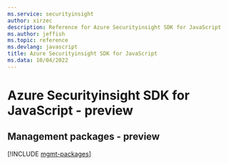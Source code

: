 ```yaml
---
ms.service: securityinsight
author: xirzec
description: Reference for Azure Securityinsight SDK for JavaScript
ms.author: jeffish
ms.topic: reference
ms.devlang: javascript
title: Azure Securityinsight SDK for JavaScript
ms.data: 10/04/2022
---
```

# Azure Securityinsight SDK for JavaScript - preview

## Management packages - preview
[!INCLUDE [mgmt-packages](securityinsight-mgmt-index.md)]